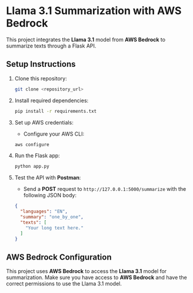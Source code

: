 # Llama 3.1 Summarization with AWS Bedrock

This project integrates the **Llama 3.1** model from **AWS Bedrock** to summarize texts through a Flask API.

## Setup Instructions

1. Clone this repository:
    ```bash
    git clone <repository_url>
    ```

2. Install required dependencies:
    ```bash
    pip install -r requirements.txt
    ```

3. Set up AWS credentials:
    - Configure your AWS CLI:
    ```bash
    aws configure
    ```

4. Run the Flask app:
    ```bash
    python app.py
    ```

5. Test the API with **Postman**:
    - Send a **POST** request to `http://127.0.0.1:5000/summarize` with the following JSON body:
    ```json
    {
      "languages": "EN",
      "summary": "one_by_one",
      "texts": [
        "Your long text here."
      ]
    }
    ```

## AWS Bedrock Configuration

This project uses **AWS Bedrock** to access the **Llama 3.1** model for summarization. Make sure you have access to **AWS Bedrock** and have the correct permissions to use the Llama 3.1 model.
